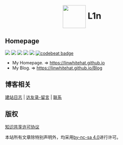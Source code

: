 # <div align="center"><a title="L1n's blog repository" href="https://github.com/linwhitehat/linwhitehat.github.io"><img align="center" width="75" height="75" src="https://raw.githubusercontent.com/linwhitehat/Blog/master/icons/rabbit900.jpg"></a> L1n</div>

## Homepage

[![](https://github.com/linwhitehat/linwhitehat.github.io/blob/master/svg/Home-L1n-green.svg)](https://linwhitehat.github.io/) [![](https://github.com/linwhitehat/linwhitehat.github.io/blob/master/svg/License-MIT-green.svg)](https://github.com/linwhitehat/linwhitehat.github.io#%E7%89%88%E6%9D%83) ![](https://github.com/linwhitehat/linwhitehat.github.io/blob/master/svg/HTML-5-orange.svg) ![](https://github.com/linwhitehat/linwhitehat.github.io/blob/master/svg/CSS-3-blue.svg) ![](https://github.com/linwhitehat/linwhitehat.github.io/blob/master/svg/Language-JS-yellow.svg) [![codebeat badge](https://codebeat.co/badges/126ff5d4-974f-4bab-8d4f-11c5da83d415)](https://codebeat.co/projects/github-com-linwhitehat-linwhitehat-github-io-master)

- My Homepage. => https://linwhitehat.github.io
- My Blog. => https://linwhitehat.github.io/Blog

## 博客相关
[建站日志](https://linwhitehat.github.io/Blog/blogLog/) | [访友录-留言](https://linwhitehat.github.io/Blog/guest/) | [联系](eric_lin_cn@outlook.com)

## 版权
[知识共享许可协议]()

本站所有文章除特别声明外，均采用[by-nc-sa 4.0](https://creativecommons.org/licenses/by-nc-sa/4.0/)进行许可。